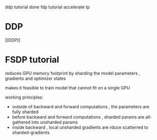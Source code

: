 ddp tutorial done
fdp tutorial 
accelerate 
tp

# DDP

[[DDP]]


# FSDP tutorial

reduces GPU memory footprint by sharding the model parameters , gradients and optimizer states

makes it feasible to train model that cannot fit on a single GPU

working principles:
- outside of backward and forward computations , the parameters are fully sharded
- before backward and forward computations , sharded params are all-gathered into unsharded params
- inside backward , local unsharded gradients are rduce scatterred to sharded-gradients

